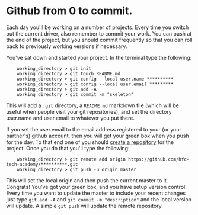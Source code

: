 # Github from 0 to commit.
Each day you'll be working on a number of projects.  Every time you switch out the current driver, also remember to commit your work.  You can push at the end of the project, but you should commit frequently so that you can roll back to previously working versions if necessary.  

You've sat down and started your project.  In the terminal type the following:

		working_directory > git init
		working_directory > git touch README.md
		working_directory > git config --local user.name **********
		working_directory > git config --local user.email *********
		working_directory > git add -A
		working_directory > git commit -m "skeleton"

This will add a `.git` directory, a `README.md` markdown file (which will be useful when people visit your git repositories), and set the directory user.name and user.email to whatever you put there.  

If you set the user.email to the email address registered to your (or your partner's) github account, then you will get your green box when you push for the day.  To that end one of you should [create a repository](https://help.github.com/articles/create-a-repo) for the project.  Once you do that you'll type the following:

		working_directory > git remote add origin https://github.com/hfc-tech-academy/**********.git
		working_directory > git push -u origin master

This will set the local origin and then push the current master to it.  Congrats!  You've got your green box, and you have setup version control.  Every time you want to update the master to include your recent changes just type `git add -A` and `git commit -m "description"` and the local version will update.  A simple `git push` will update the remote repository.

<!-- ##### But what about the second author?
Everyone doing work for the day deserves a few commits, right?  There's a couple of steps to do here.

1. The second author needs to create a repository, as above, on github.
2. Then, you'll follow the `git remote add ...`, changing `origin` to another name.  Perhaps `origintwo`.  This is because you're only allowed to have one remote for each and every name.
3.

Here's the command that will work for the second author.  Remember to replace the relevant information in the command.

		git filter-branch -f --env-filter "GIT_AUTHOR_NAME='your_full_name'; GIT_AUTHOR_EMAIL='your_email'; GIT_COMMITTER_NAME='your_full_name'; GIT_COMMITTER_EMAIL='your_email';" HEAD -->